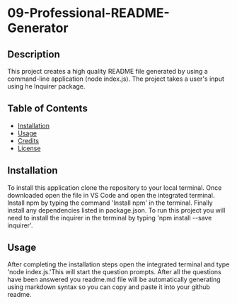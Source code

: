# 09-Professional-README-Generator

## Description 

This project creates a high quality README file generated by using a command-line application (node index.js). The project takes a user's input using he Inquirer package. 

## Table of Contents 

* [Installation](#installation)
* [Usage](#usage)
* [Credits](#credits)
* [License](#license)

## Installation

To install this application clone the repository to your local terminal. Once downloaded open the file in VS Code and open the integrated terminal. Install npm by typing the command 'Install npm' in the terminal. Finally install any dependencies listed in package.json. To run this project you will need to install the inquirer in the terminal by typing 'npm install --save inquirer'. 

## Usage 

After completing the installation steps open the integrated terminal and type 'node index.js.'This will start the question prompts. After all the questions have been answered you readme.md file will be automatically generating using markdown syntax so you can copy and paste it into your github readme. 
